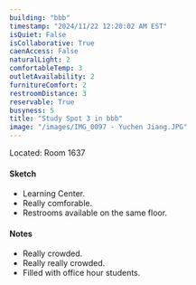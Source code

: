 ```yaml
---
building: "bbb"
timestamp: "2024/11/22 12:20:02 AM EST"
isQuiet: False
isCollaborative: True
caenAccess: False
naturalLight: 2
comfortableTemp: 3
outletAvailability: 2
furnitureComfort: 2
restroomDistance: 3
reservable: True
busyness: 5
title: "Study Spot 3 in bbb"
image: "/images/IMG_0097 - Yuchen Jiang.JPG"
---
```


Located: Room 1637

#### Sketch
- Learning Center.
- Really comforable.
- Restrooms available on the same floor.


#### Notes
- Really crowded.
- Really really crowded.
- Filled with office hour students.

